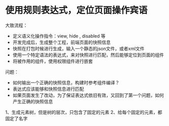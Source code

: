# 使用规则表达式，定位页面操作宾语

大致流程：

- 定义语义化操作指令：view, hide , disabled 等
- 开发完成后，生成整个工程，前端页面的快照信息
- 快照在打包时候进行生成，输入一个静态的json文件，或者xml文件
- 使用一个特定语法的表达式，来对快照进行匹配，然后能够定位到页面的组件
- 将被作用的组件，使用权限组件进行嵌套

问题：
- 如何输出一个正确的快照信息，构建时参考组件编译？
- 表达式应该能够和快照信息进行匹配
- 如果页面发生了改动，为了保证表达式依旧有效，又回到了第一个问题，如何产生正确的快照信息



1、生成元素树，但是树的层次，只包含了固定的元素
2、给每个固定的元素，都固定了名字
